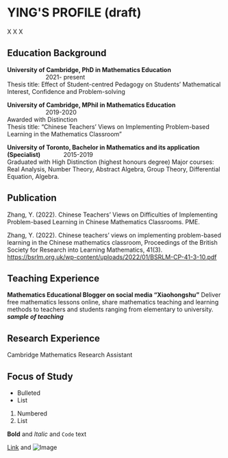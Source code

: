 # YING'S PROFILE (draft)

X
X
X

## Education Background
**University of Cambridge, PhD in Mathematics Education**  &emsp; &emsp; &emsp; &emsp;&emsp; &emsp; &emsp; &emsp; &emsp; &emsp; &emsp; 2021- present       
Thesis title: Effect of Student-centred Pedagogy on Students’ Mathematical Interest, Confidence and Problem-solving

**University of Cambridge, MPhil in Mathematics Education**   &emsp; &emsp;&emsp; &emsp; &emsp; &emsp; &emsp; &emsp; &emsp; &emsp; &emsp; 2019-2020        
Awarded with Distinction          
Thesis title: “Chinese Teachers’ Views on Implementing Problem-based Learning in the Mathematics Classroom”

**University of Toronto, Bachelor in Mathematics and its application (Specialist)**	 &emsp; &emsp;&emsp; 2015-2019               
Graduated with High Distinction (highest honours degree)
Major courses: Real Analysis, Number Theory, Abstract Algebra, Group Theory, Differential Equation, Algebra.
   
## Publication
Zhang, Y. (2022). Chinese Teachers’ Views on Difficulties of Implementing Problem-based Learning in Chinese Mathematics Classrooms. PME. 

Zhang, Y. (2022). Chinese teachers’ views on implementing problem-based learning in the Chinese mathematics classroom, Proceedings of the British Society for Research into Learning Mathematics, 41(3). https://bsrlm.org.uk/wp-content/uploads/2022/01/BSRLM-CP-41-3-10.pdf

## Teaching Experience
**Mathematics Educational Blogger on social media “Xiaohongshu”**
Deliver free mathematics lessons online, share mathematics teaching and learning methods to teachers and students
ranging from elementary to university.
***sample of teaching***

## Research Experience
Cambridge Mathematics Research Assistant  

## Focus of Study

- Bulleted
- List

1. Numbered
2. List

**Bold** and _Italic_ and `Code` text

[Link](url) and ![Image](src)
```
